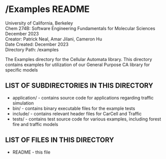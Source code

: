 # /Examples README

University of California, Berkeley  
Chem 274B: Software Engineering Fundamentals for Molecular Sciences  
December 2023  
Creator:  Patrick Neal, Amar Jilani, Cameron Hu  
Date Created: December 2023  
Directory Path: /examples  

The Examples directory for the Cellular Automata library.
This directory contains examples for utilization of our General Purpose CA library for specific models

## LIST OF SUBDIRECTORIES IN THIS DIRECTORY

- application/ - contains source code for applications regarding traffic simulation
- bin/ - contains binary executable files for the example tests
- include/ - contains relevant header files for CarCell and Traffic
- tests/ - contains test source code for various examples, including forest fire and traffic models

## LIST OF FILES IN THIS DIRECTORY

- README - this file